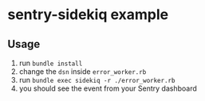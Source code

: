 # sentry-sidekiq example

## Usage

1. run `bundle install`
2. change the `dsn` inside `error_worker.rb`
3. run `bundle exec sidekiq -r ./error_worker.rb`
4. you should see the event from your Sentry dashboard
